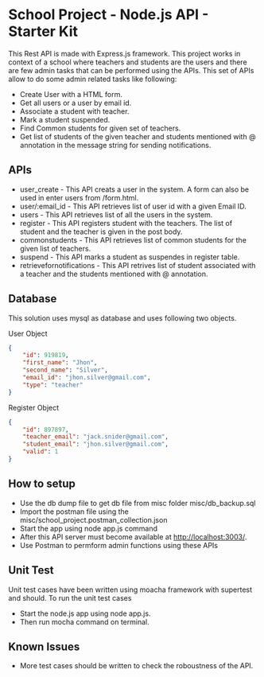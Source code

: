 # School Project - Node.js API - Starter Kit

This Rest API is made with Express.js framework. This project works in context of a school where teachers and students are the users and there are few admin tasks that can be performed using the APIs.
This set of APIs allow to do some admin related tasks like following:
* Create User with a HTML form.
* Get all users or a user by email id.
* Associate a student with teacher.
* Mark a student suspended.
* Find Common students for given set of teachers.
* Get list of students of the given teacher and students mentioned with @ annotation in the message string for sending notifications.

## APIs
* user_create - This API creats a user in the system. A form can also be used in enter users from /form.html.
* user/:email_id - This API retrieves list of user id with a given Email ID.
* users - This API retrieves list of all the users in the system.
* register - This API registers student with the teachers. The list of student and the teacher is given in the post body.
* commonstudents - This API retrieves list of common students for the given list of teachers.
* suspend - This API marks a student as suspendes in register table.
* retrievefornotifications - This API retrives list of student associated with a teacher and the students mentioned with @ annotation.

## Database
This solution uses mysql as database and uses following two objects. 

User Object
```json
{
	"id": 919819,
	"first_name": "Jhon",
	"second_name": "Silver",
	"email_id": "jhon.silver@gmail.com",
	"type": "teacher"
}
```
Register Object
```json
{
	"id": 897897,
	"teacher_email": "jack.snider@gmail.com",
	"student_email": "jhon.silver@gmail.com",
	"valid": 1
}
```

## How to setup
* Use the db dump file to get db file from misc folder misc/db_backup.sql
* Import the postman file using the misc/school_project.postman_collection.json
* Start the app using node app.js command
* After this API server must become available at [http://localhost:3003/](http://localhost:3003/).
* Use Postman to permform admin functions using these APIs

## Unit Test
Unit test cases have been written using moacha framework with supertest and should. To run the unit test cases
* Start the node.js app using node app.js.
* Then run mocha command on terminal.

## Known Issues
* More test cases should be written to check the roboustness of the API.